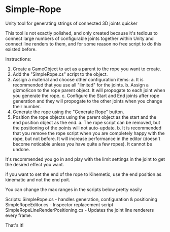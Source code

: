 # Simple-Rope
Unity tool for generating strings of connected 3D joints quicker


This tool is not exactly polished, and only created because it's tedious to connect large numbers of configurable joints together within Unity and connect line renders to them, and for some reason no free script to do this existed before.

Instructions:
1. Create a GameObject to act as a parent to the rope you want to create.
2. Add the "SimpleRope.cs" script to the object.
3. Assign a material and choose other configuration items:
	a. It is recommended that you use all "limited" for the joints.
	b. Assign a gizmo/icon to the rope parent object. It will propogate to each joint when you generate the rope.
	c. Configure the Start and End joints after rope generation and they will propogate to the other joints when you change their number.
4. Generate the rope using the "Generate Rope" button.
5. Position the rope objects using the parent object as the start and the end position object as the end.
	a. The rope script can be removed, but the positioning of the points will not auto-update.
	b. It is recommended that you remove the rope script when you are completely happy with the rope, but not before.
	It will increase performance in the editor (doesn't become noticable unless you have quite a few ropes).
	It cannot be undone.

It's recommended you go in and play with the limit settings in the joint to get the desired effect you want.

if you want to set the end of the rope to Kinemetic, use the end position as kinematic and not the end poit.

You can change the max ranges in the scripts below pretty easily

Scripts:
SimpleRope.cs - handles generation, configuration & positioning
SimpleRopeEditor.cs - Inspector replacement script
SimpleRopeLineRenderPositioning.cs - Updates the joint line renderers every frame.

That's it!